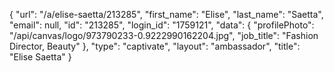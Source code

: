 {
    "url": "\/a\/elise-saetta\/213285",
    "first_name": "Elise",
    "last_name": "Saetta",
    "email": null,
    "id": "213285",
    "login_id": "1759121",
    "data": {
        "profilePhoto": "\/api\/canvas\/logo\/973790233-0.9222990162204.jpg",
        "job_title": "Fashion Director, Beauty"
    },
    "type": "captivate",
    "layout": "ambassador",
    "title": "Elise Saetta"
}